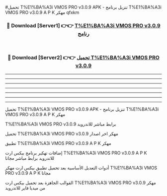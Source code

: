 #تحميل T%E1%BA%A3i VMOS PRO v3.0.9 APK - تنزيل برنامج T%E1%BA%A3i VMOS PRO v3.0.9 A P K مهكر qfxkm 



<div align="center">
<h3>🔴 Download [Server1] 👉👉 <a href="https://apkdownload10.web.app/?title=T%E1%BA%A3i VMOS PRO v3.0.9">T%E1%BA%A3i VMOS PRO v3.0.9 رنامج</a></h3><br>

<h3>🔴 Download [Server2] 👉👉 <a href="https://apkdownload10.web.app/?title=T%E1%BA%A3i VMOS PRO v3.0.9">تحميل T%E1%BA%A3i VMOS PRO v3.0.9 </a></h3>
</div>


----------------------------------------------------------

----------------------------------------------------------

----------------------------------------------------------

----------------------------------------------------------

----------------------------------------------------------

----------------------------------------------------------

----------------------------------------------------------

تحميل T%E1%BA%A3i VMOS PRO v3.0.9 APK - تنزيل برنامج T%E1%BA%A3i VMOS PRO v3.0.9 A P K مهكر

T%E1%BA%A3i VMOS PRO v3.0.9 برابط مباشر للاندرويد

تحميل T%E1%BA%A3i VMOS PRO v3.0.9 مهكر اخر اصدار

تطبيق T%E1%BA%A3i VMOS PRO v3.0.9 A P K مهكر

إضافات تهكير برنامج بيكس ارت T%E1%BA%A3i VMOS PRO v3.0.9 A P K للاندرويد برابط مباشر مجانا

أدوات التعديل الأساسية بعد تحميل تطبيق بيكس ارت مهكر T%E1%BA%A3i VMOS PRO v3.0.9 A P K مجانا

القوالب الجاهزة بعد تحميل بيكس ارت T%E1%BA%A3i VMOS PRO v3.0.9 مهكر من ميديا فاير للاندرويد


